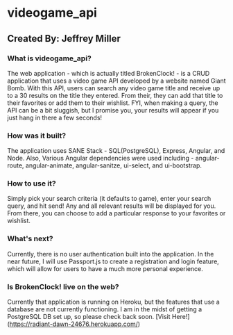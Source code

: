 # videogame_api

## Created By: Jeffrey Miller

### What is videogame_api?
The web application - which is actually titled BrokenClock! - is a CRUD application that uses a video game API developed by a website
named Giant Bomb. With this API, users can search any video game title and receive up to a 30 results on the title they entered. From their, they can add that title to their favorites or add them to their wishlist.  FYI, when making a query, the API can be a bit sluggish, but I promise you, your results will appear if you just hang in there a few seconds!

### How was it built?
The application uses SANE Stack - SQL(PostgreSQL), Express, Angular, and Node. Also, Various Angular dependencies were used including -
angular-route, angular-animate, angular-sanitze, ui-select, and ui-bootstrap.

### How to use it?
Simply pick your search criteria (it defaults to game), enter your search query, and hit send! Any and all relevant results will be displayed for you. From there, you can choose to add a particular response to your favorites or wishlist.

### What's next?
Currently, there is no user authentication built into the application. In the near future, I will use Passport.js to create a registration
and login feature, which will allow for users to have a much more personal experience.

### Is BrokenClock! live on the web?
Currently that application is running on Heroku, but the features that use a database are not currently functioning. I am in the midst of getting a PostgreSQL DB set up, so please check back soon. [Visit Here!] (https://radiant-dawn-24676.herokuapp.com/)
